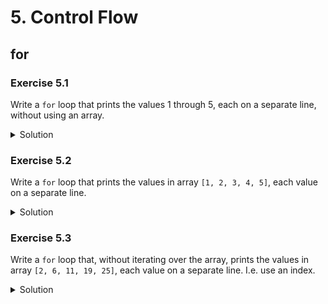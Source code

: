 
# 5. Control Flow

## for

### Exercise 5.1

Write a `for` loop that prints the values 1 through 5, each on a separate line, without using an array.

<details>
<summary>Solution</summary>
```Swift
for index in 1...5 {
    print(index))
}
```
</details>

### Exercise 5.2

Write a `for` loop that prints the values in array `[1, 2, 3, 4, 5]`, each value on a separate line.

<details>
<summary>Solution</summary>
```Swift
for value in [1, 2, 3, 4, 5] {
    print(value)
}
```
</details>

### Exercise 5.3

Write a `for` loop that, without iterating over the array, prints the values in array `[2, 6, 11, 19, 25]`, each value on a separate line. I.e. use an index.

<details>
<summary>Solution</summary>
```Swift
let values = [2, 6, 11, 19, 25]
for index in 0..<values.count {
    let value = values[index]
    print(value)
}
```
</details>

### Exercise 5.4

Write a `for` loop that prints the values in array `[2, 6, 11, 19, 25]`, each value *along with its index in the array* on a separate line.

<details>
<summary>Solution</summary>
```Swift
let values = [2, 6, 11, 19, 25]
for (index, value) in values.enumerated() {
    print("\(index) -> \(value)")
}
```
</details>

### Exercise TEMPLATE

Placeholder text.

<details>
<summary>Solution</summary>
```Swift

```
</details>

